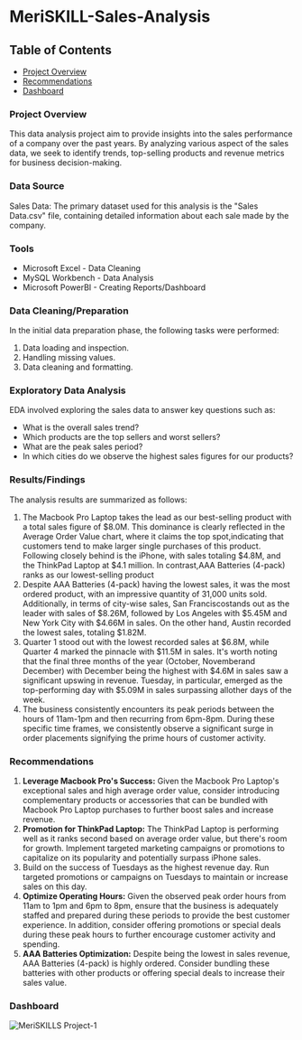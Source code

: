 # MeriSKILL-Sales-Analysis

## Table of Contents
- [Project Overview](#project-overview)
- [Recommendations](#recommendations)
- [Dashboard](#dashboard)
  
### Project Overview
This data analysis project aim to provide insights into the sales performance of a company over the past years. By analyzing various aspect of the sales data, we seek to identify trends, top-selling products and revenue metrics for business decision-making.

### Data Source
Sales Data: The primary dataset used for this analysis is the "Sales Data.csv" file, containing detailed information about each sale made by the company.

### Tools
- Microsoft Excel - Data Cleaning
- MySQL Workbench - Data Analysis
- Microsoft PowerBI - Creating Reports/Dashboard

### Data Cleaning/Preparation
In the initial data preparation phase, the following tasks were performed:
1. Data loading and inspection.
2. Handling missing values.
3. Data cleaning and formatting.

### Exploratory Data Analysis
EDA involved exploring the sales data to answer key questions such as:
- What is the overall sales trend?
- Which products are the top sellers and worst sellers?
- What are the peak sales period?
- In which cities do we observe the highest sales figures for our products?

### Results/Findings
The analysis results are summarized as follows:
1. The Macbook Pro Laptop takes the lead as our best-selling product with a total sales figure of $8.0M. This dominance is clearly reflected in the Average Order Value chart, where it claims the top spot,indicating that customers tend to make larger single purchases of this product. Following closely behind is the iPhone, with sales totaling $4.8M, and the ThinkPad Laptop at $4.1 million. In contrast,AAA Batteries (4-pack) ranks as our lowest-selling product
2. Despite AAA Batteries (4-pack) having the lowest sales, it was the most ordered product, with an impressive quantity of 31,000 units sold. Additionally, in terms of city-wise sales, San Franciscostands out as the leader with sales of $8.26M, followed by Los Angeles with $5.45M and New York City with $4.66M in sales. On the other hand, Austin recorded the lowest sales, totaling $1.82M.
3. Quarter 1 stood out with the lowest recorded sales at $6.8M, while Quarter 4 marked the pinnacle with $11.5M in sales. It's worth noting that the final three months of the year (October, Novemberand December) with December being the highest with $4.6M in sales saw a significant upswing in revenue. Tuesday, in particular, emerged as the top-performing day with $5.09M in sales surpassing allother days of the week.
4. The business consistently encounters its peak periods between the hours of 11am-1pm and then recurring from 6pm-8pm. During these specific time frames, we consistently observe a significant surge in order placements signifying the prime hours of customer activity.

### Recommendations
1. **Leverage Macbook Pro's Success:** Given the Macbook Pro Laptop's exceptional sales and high average order value, consider introducing complementary products or accessories that can be bundled
with Macbook Pro Laptop purchases to further boost sales and increase revenue.
2. **Promotion for ThinkPad Laptop:** The ThinkPad Laptop is performing well as it ranks second based on average order value, but there's room for growth. Implement targeted marketing campaigns or
promotions to capitalize on its popularity and potentially surpass iPhone sales.
3. Build on the success of Tuesdays as the highest revenue day. Run targeted promotions or campaigns on Tuesdays to maintain or increase sales on this day.
4. **Optimize Operating Hours:** Given the observed peak order hours from 11am to 1pm and 6pm to 8pm, ensure that the business is adequately staffed and prepared during these periods to provide
the best customer experience. In addition, consider offering promotions or special deals during these peak hours to further encourage customer activity and spending.
5. **AAA Batteries Optimization:** Despite being the lowest in sales revenue, AAA Batteries (4-pack) is highly ordered. Consider bundling these batteries with other products or offering special deals to
increase their sales value.


### Dashboard
![MeriSKILLS Project-1](https://github.com/Bukkiee20/MerSKILL-Sales-Analysis/assets/99342341/20190bf4-8205-41b4-8ead-8ad606a1d57b)

